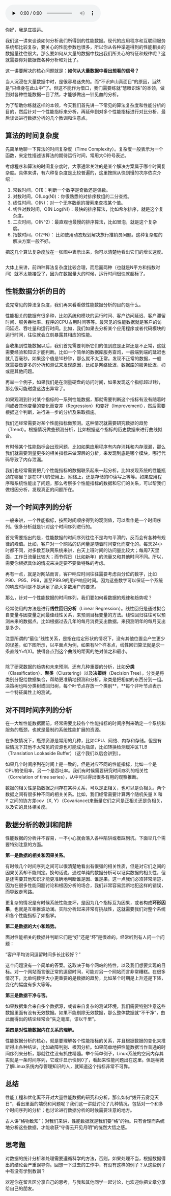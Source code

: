 <audio id="audio" title="06 | 性能数据的分析：如何从大量数据中看出想要的信号？" controls="" preload="none"><source id="mp3" src="https://static001.geekbang.org/resource/audio/ca/35/caaaaeb5a525e71830cbe2d1b38e1035.mp3"></audio>

你好，我是庄振运。

我们这一讲来谈谈如何分析我们所得到的性能数据。现代的应用程序和互联网服务系统都比较复杂，要关心的性能参数也很多，所以你从各种渠道得到的性能相关的数据量往往很大。那么要如何从大量的数据中找出我们所关心的特征和规律呢？这就需要你对数据做各种分析和对比了。

这一讲要解决的核心问题就是：**如何从大量数据中看出想看的信号？**

当人沉浸在大量数据中时，是很容易迷失的。而“不识庐山真面目”的原因，当然是“只缘身在此山中”了。但这不能作为借口，我们需要练就“慧眼识珠”的本领，做到对各种性能数据一目了然，才能够做出一针见血的分析。

为了帮助你练就这样的本领，今天我们首先讲一下常见的算法复杂度和性能分析的目的，然后针对一个性能指标来分析，再延伸到对多个性能指标进行对比分析，最后谈谈进行数据分析的几个教训和注意点。

## 算法的时间复杂度

先简单地聊一下算法的时间复杂度（Time Complexity）。复杂度一般表示为一个函数，来定性描述该算法的期待运行时间，常用大O符号表述。

考虑程序和算法的时间复杂度时，大家通常关注的是某个解决方案属于哪个时间复杂度。具体来讲，有六种复杂度是比较普遍的，这里按照从快到慢的次序依次介绍：

1. 常数时间，O(1)：判断一个数字是奇数还是偶数。
1. 对数时间，O(Log(N))：你很熟悉的对排序数组的二分查找。
1. 线性时间，O(N)：对一个无序数组的搜索来查找某个值。
1. 线性对数时间，O(N Log(N))：最快的排序算法，比如希尔排序，就是这个复杂度。
1. 二次时间，O(N^2)：最直观也最慢的排序算法，比如冒泡，就是这个复杂度。
1. 指数时间，O(2^N)： 比如使用动态规划解决旅行推销员问题。这种复杂度的解决方案一般不好。

把这几个算法复杂度放在一张图中表示出来，你可以清楚地看出它们的增长速度。

<img src="https://static001.geekbang.org/resource/image/1e/00/1e07480a265a7f017463bffba2293b00.png" alt="">

大体上来讲，前四种算法复杂度比较合理，而后面两种（也就是N平方和指数时间）就不太能接受了，因为在数据量大的时候，运行时间很快就超标了。

## 性能数据分析的目的

说完常见的算法复杂度，我们再来看看做性能数据分析的目的是什么。

性能相关的数据有很多种，比如系统和模块的运行时间、客户访问延迟、客户滞留时间、服务吞吐率、程序的CPU占用时间等等。最常见的性能数据就是客户的访问延迟、吞吐量和运行时间。比如，我们如果去分析某个应用程序或者代码模块的运行时间，往往就会立刻暴露其相应的性能。

当收集到性能数据以后，我们首先需要判断它们的值到底是正常还是不正常，这就需要经验和知识才能判断。比如一个简单的数据库服务查询，一般端到端的延迟也就几百毫秒。如果这个值是10秒钟，那么就不太正常。发现不正常的数据，一般就需要做更多的分析和测试来发现原因，比如是网络延迟，数据库的服务延迟，抑或是其他问题。

再举一个例子，如果我们是在测量硬盘的访问时间，如果发现这个指标超过1秒，那么很可能磁盘这边出异常了。

如果观测到针对某个指标的一系列性能数据，那就需要判断这个指标有没有随着时间或者其他变量的变化而变差（Regression）和变好（Improvement），然后需要根据这个判断，进行进一步的分析及采取措施。

我们还经常需要对某个性能指标做预测。这种情况就需要研究数据的趋势（Trend）。根据情况做些预测分析，比如根据这个指标的历史数据来进行曲线拟合。

有时候某个性能指标会出现问题，比如如果应用程序有内存消耗和内存泄漏，那么我们就需要测量更多的相关指标来做深层的分析，来发现到底是哪个模块，哪行代码导致了内存泄漏。

我们也经常需要把几个性能指标的数据联系起来一起分析。比如发现系统的性能瓶颈在哪里？是在CPU的使用上、网络上，还是存储的IO读写上等等。如果应用程序和系统性能出了问题，那么考察多个性能指标的数据和它们的关系，可以帮我们做根因分析，发现真正的问题所在。

## 对一个时间序列的分析

一般来讲，一个性能指标，按照时间顺序得到的观测值，可以看作是一个时间序列。很多分析就是针对这个时间序列进行的。

首先需要指出的是，性能数据的时间序列往往不是均匀平滑的，反而会有各种有规律的峰值。比如，客户对一个网站的访问量是随着时间变化而变化的。每天24小时都不同，对多数互联网系统来讲，白天上班时间的访问量比较大；每周7天里面，工作日流量比较大；而节假日（比如新年）的流量又和其他时间不同。所以，需要你根据具体的情况来决定要不要做特殊的考虑。

再有一点，就是对网站而言，客户响应时间往往需要考虑百分位的数字，比如P90、P95、P99，甚至P99.9的用户响应时间。因为这些数字可以保证一个系统的响应时间是不是满足了绝大多数用户的要求。

那么，针对一个性能数据的时间序列，我们要如何看数据的规律和趋势呢？

经常使用的方法是进行**线性回归分析**（Linear Regression）。线性回归是通过拟合自变量与因变量之间最佳线性关系，来预测目标变量的方法。线性回归往往可以预测未来的数据点。比如根据过去几年的每月消费支出数据，来预测明年的每月支出是多少。

注意所谓的“最佳”线性关系，是指在给定形状的情况下，没有其他位置会产生更少的误差。如下图所示，以平面点为例，如果有N个样本点，线性回归算法就是求一条直线Y=f(X)。使得各点到这个曲线的距离的绝对值之和最小。

<img src="https://static001.geekbang.org/resource/image/02/c1/0276bc0587f50bee356b49bee5b369c1.png" alt="">

除了研究数据的趋势和未来预测，还有几种重要的分析，比如**分类**（Classification）、**聚类**（Clustering）以及**决策树**（Decision Tree）。分类是将类别分配给数据集合，帮助更准确地预测和分析。聚类是把相似的东西分到一组。决策树也叫分类树或回归树，每个叶节点存放一个类别**，**每个非叶节点表示一个特征属性上的测试。

## 对不同时间序列的分析

在一大堆性能数据面前，经常需要比较各个性能指标的时间序列来确定一个系统和服务的瓶颈，也就是最制约系统性能扩展的资源。

在多数情况下，瓶颈资源是常用的几种，比如CPU、网络、内存和存储。但是有些情况下其他不太常见的资源也可能成为瓶颈，比如转换检测缓冲区TLB（Translation Lookaside Buffer）（这个我们以后会讲到）。

如果几个时间序列在时间上是一致的，但是对应不同的性能指标，比如一个是CPU的使用率，另一个是吞吐率。我们有时候需要研究时间序列的相关性（Correlation of time series），从中可以得出很多有用的观察推断。

数据的相关性是指数据之间存在某种关系，可以是正相关，也可以是负相关。两个数据之间有很多种不同的相关关系。比如，我们经常需要计算两个随机矢量 X 和 Y 之间的协方差cov（X, Y）（Covariance)来衡量它们之间是正相关还是负相关，以及它的具体相关度。

## 数据分析的教训和陷阱

性能数据的分析并不容易，一不小心就会落入各种陷阱或者踩到坑。下面举几个需要特别注意的方面。

**第一是数据的相关和因果关系。**

有时候几个时间序列之间可以很清楚地看出有很强的相关性质，但是对它们之间的因果关系却不能判定。换句话说，通过单纯的数据分析可以证实数据的相关性，但是还需要其他知识才能更准确地判断谁是因、谁是果。这一点我们必须非常清楚，因为在很多性能问题讨论和根因分析的场合，我们非常容易武断地犯这样的错误，而导致走弯路。

更复杂的情况是有时候系统性能变坏，是因为几个指标互为因果，或者构成**环形因果**，也就是互相推波助澜。实际分析起来非常有挑战性，这就需要我们对整个系统和各个性能指标了如指掌。

**第二是数据的大小和趋势。**

面对性能相关的数据并判断它们是“好”还是“坏”是很难的。经常听到有人问一个问题：

“客户平均访问逗留时间多长比较好？”

这个问题没有一个简单的答案。这取决于每个网站的特性，以及我们想要实现的目标。对一个网站而言很正常的逗留时间，可能对另一个网站而言非常糟糕。在很多情况下，比单纯数字大小更重要的是数据的趋势，比如某个时期是上升还是下降，变化的幅度有多大等等。

**第三是数据干净与否。**

如果数据集合来自多个数据源，或者来自复杂的测试环境，我们需要特别注意这些数据里面有没有无效数据。如果不能剔除无效数据，那么整体数据就“不干净”，由此而得出的结论经常会“失之毫厘，谬以千里”。

**第四是对性能数据内在关系的理解。**

性能数据分析的核心，就是要理解各个性能指标的关系，并且根据数据的变化来推断得出各种结论，比如故障判别、根因分析。如果简单地把性能数据当作普通的时间序列来分析，那就往往没有抓住精髓。举个简单例子，Linux系统的空闲内存其实就是一条时间序列，它或许显示快到0了，看起来性能问题出在这里。但是稍微了解Linux系统内存管理知识的人，就知道这个指标非常不可靠。

## 总结

性能工程和优化离不开对大量性能数据的研究和分析，那么如何“拨开云雾见天日”，看出里面的端倪和问题呢？我们这一讲就讨论了几种情况，包括对一个和多个时间序列的分析；也讨论进行数据分析的时候需要注意的地方。

古人讲“格物致知”；对我们来讲，性能数据就是我们要“格”的物。只有合理而系统地分析这些数据，才能收获“守得云开见月明”的恍然大悟之感。

## 思考题

对数据的统计分析和处理需要遵循科学的方法，否则，如果处理不当，根据数据得出的结论会严重误导你。回想一下过去的工作中，有没有这样的例子？从这些例子中有没有学到教训？

欢迎你在留言区分享自己的思考，与我和其他同学一起讨论，也欢迎你把文章分享给自己的朋友。

